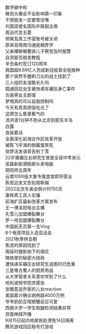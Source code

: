 数字碳中和  
微信头像会不会影响第一印象  
不想脱发一定要管住嘴  
刘国梁提名国际乒联副主席  
周迅代言五菱  
郑爽及其工作室账号被关闭  
原来高情商沟通是糊弄学  
父亲裸聊被要挟儿子察觉及时报警  
自测是否脱发教程  
辛丑条约签订120周年  
我国超9.69亿人完成新冠疫苗全程接种  
那个突然手握刺刀尖的战士找到了  
三人组的友谊能长久吗  
圆通回应女生被快递车碾压身亡事件  
古装男女主颜值  
梦境真的可以自我控制吗  
今天有乖乖把饭吃光了  
这牌怎么蕉里蕉气的  
汤洪波1分钟不到从北京到胶东半岛  
白露  
良辰嘉话  
全面深化前海合作区改革开放  
被陈飞宇演的倒霉蛋笑死  
徐梦洁发语音告别丁羡  
22岁被碾压女研究生曾是全县中考状元  
吴磊新剧酒瓶砸头卖电脑  
阴阳师五周年  
云南1000亩大象专属食堂即将营业  
陈哲远发文告别周斯越  
2022北京冬奥会倒计时150天  
康辉真工具人实锤  
前海扩区最新改革方案发布  
王一博洛阳电台主播  
孔雪儿加盟爆裂舞台  
罗一舟加盟爆裂舞台  
中国航天员第一支Vlog  
8个电竞项目入选亚运会  
2021秋季转会期  
焦虑的原因找到了  
用延时摄影拍下的烟花  
暗格里的秘密大结局  
遭快递车碾压女研究生送医时已危重  
三星堆古蜀人的厨房用品  
从大学宿舍关系里你学到了什么  
哈利波特学院灵感妆  
张晚意追乔家的儿女reaction  
美国累计确诊病例超4000万例  
爷爷奶奶互喂螃蟹反应可爱  
西南大学一学生核酸检测结果异常  
双面神探开播  
9月15日起内地居民赴港免14日隔离  
腾讯游戏回应租号打游戏  
